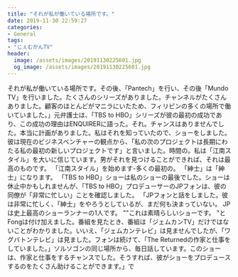 ```yaml
---
title: "それが私が働いている場所です。"
date: 2019-11-30 22:59:27
categories:
- General
tags:
- "じぇむかんTV"
header:
  image: /assets/images/20191130225601.jpg
  og_image: /assets/images/20191130225601.jpg
---
```


それが私が働いている場所です。その後、「Pantech」を行い、その後「Mundo TV」を行いました。たくさんのシリーズがありました。チャンネルがたくさんありました。顧客のほとんどがマニラにいたため、フィリピンの多くの場所で働いていました。」元弁護士は、「TBS to HBO」シリーズが彼の最初の成功であり、この成功の理由はENQUIRERに語った。それ。チャンスはありませんでした。本当に計画がありました。私はそれを知っていたので、ショーをしました。彼は現在のビジネスベンチャーの観点から、「私の次のプロジェクトは長期にわたる私の最初の新しいプロジェクトです」と言いました。時間の。私は「江南スタイル」を大いに信じています。男がそれを見つけることができれば、それは最高のものです。 「江南スタイル」を始めます-多くの最初の。 「紳士」は「紳士」になります。 「TBS to HBO」ショーは私のショーの最後でした。ショーは休止中かもしれませんが、「TBS to HBO」プロデューサーのJPフォンは、彼の同僚が「非常に忙しい」ことを確認しました。 「JPフォンと話をしました。彼は非常に忙しく、「紳士」をやろうとしているが、まだ何も決まっていない。 JPは史上最高のショーランナーの1人です。 &quot;&quot;これは素晴らしいショーです。 &quot;とFongは付け加えました。番組を見たとき、番組は「ジェムカンTV」だけではないことがわかりました。いいえ、「ジェムカンテレビ」は見ませんでしたが、「ワグバトンテレビ」は見ました。フォンは続けて、「The Returnedの作家と仕事をしていました。」ソルソゴンの同じ場所から、毎日話しています。このショーは、作家と仕事をするチャンスでした。そうすれば、彼がショーをプロデュースするのをたくさん助けることができます。」で
